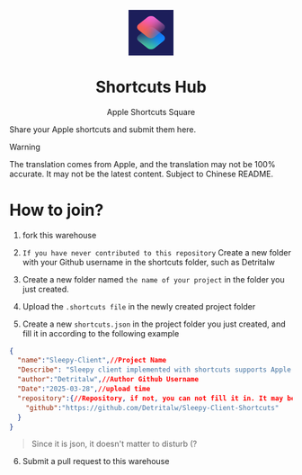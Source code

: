 <p align="center">
<img width="16%" align="center" src=".github/icon/shortcuts.png" alt="logo">
</p>
<h1 align="center">
Shortcuts Hub
</h1>
<p align="center">
Apple Shortcuts Square
</p>

Share your Apple shortcuts and submit them here.

> [!WARNING]
> The translation comes from Apple, and the translation may not be 100% accurate.
> It may not be the latest content. Subject to Chinese README.

# How to join?

1. fork this warehouse

2. `If you have never contributed to this repository` Create a new folder with your Github username in the shortcuts folder, such as Detritalw

3. Create a new folder named `the name of your project` in the folder you just created.

4. Upload the `.shortcuts file` in the newly created project folder

5. Create a new `shortcuts.json` in the project folder you just created, and fill it in according to the following example

```json
{
  "name":"Sleepy-Client",//Project Name
  "Describe": "Sleepy client implemented with shortcuts supports Apple Watch, iPhone, iPad, mac...",//Project description
  "author":"Detritalw",//Author Github Username
  "Date":"2025-03-28",//upload time
  "repository":{//Repository, if not, you can not fill it in. It may be automatically updated in the future.
    "github":"https://github.com/Detritalw/Sleepy-Client-Shortcuts"
  }
}
```

> Since it is json, it doesn't matter to disturb (?

6. Submit a pull request to this warehouse
